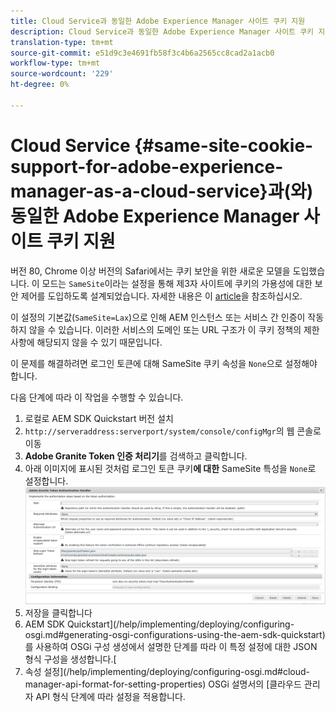 ```yaml
---
title: Cloud Service과 동일한 Adobe Experience Manager 사이트 쿠키 지원
description: Cloud Service과 동일한 Adobe Experience Manager 사이트 쿠키 지원
translation-type: tm+mt
source-git-commit: e51d9c3e4691fb58f3c4b6a2565cc8cad2a1acb0
workflow-type: tm+mt
source-wordcount: '229'
ht-degree: 0%

---
```



# Cloud Service {#same-site-cookie-support-for-adobe-experience-manager-as-a-cloud-service}과(와) 동일한 Adobe Experience Manager 사이트 쿠키 지원

버전 80, Chrome 이상 버전의 Safari에서는 쿠키 보안을 위한 새로운 모델을 도입했습니다. 이 모드는 `SameSite`이라는 설정을 통해 제3자 사이트에 쿠키의 가용성에 대한 보안 제어를 도입하도록 설계되었습니다. 자세한 내용은 이 [article](https://web.dev/samesite-cookies-explained/)을 참조하십시오.

이 설정의 기본값(`SameSite=Lax`)으로 인해 AEM 인스턴스 또는 서비스 간 인증이 작동하지 않을 수 있습니다. 이러한 서비스의 도메인 또는 URL 구조가 이 쿠키 정책의 제한 사항에 해당되지 않을 수 있기 때문입니다.

이 문제를 해결하려면 로그인 토큰에 대해 SameSite 쿠키 속성을 `None`으로 설정해야 합니다.

다음 단계에 따라 이 작업을 수행할 수 있습니다.

1. 로컬로 AEM SDK Quickstart 버전 설치
1. `http://serveraddress:serverport/system/console/configMgr`의 웹 콘솔로 이동
1. **Adobe Granite Token 인증 처리기**&#x200B;를 검색하고 클릭합니다.
1. 아래 이미지에 표시된 것처럼 로그인 토큰 쿠키&#x200B;**에 대한** SameSite 특성을 `None`로 설정합니다.
   ![사마새](/help/security/assets/samesite1.png)
1. 저장을 클릭합니다
1. AEM SDK Quickstart](/help/implementing/deploying/configuring-osgi.md#generating-osgi-configurations-using-the-aem-sdk-quickstart)를 사용하여 OSGi 구성 생성에서 설명한 단계를 따라 이 특정 설정에 대한 JSON 형식 구성을 생성합니다.[
1. 속성 설정](/help/implementing/deploying/configuring-osgi.md#cloud-manager-api-format-for-setting-properties) OSGi 설명서의 [클라우드 관리자 API 형식 단계에 따라 설정을 적용합니다.
